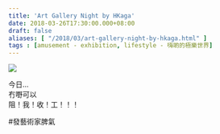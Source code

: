 ```yaml
---
title: 'Art Gallery Night by HKaga'
date: 2018-03-26T17:30:00.000+08:00
draft: false
aliases: [ "/2018/03/art-gallery-night-by-hkaga.html" ]
tags : [amusement - exhibition, lifestyle - 嗨啲的極樂世界]
---
```


![](/images/artgallerynight.jpg)

今日...  
冇嘢可以  
阻！我！收！工！！！  
  
#發藝術家脾氣
